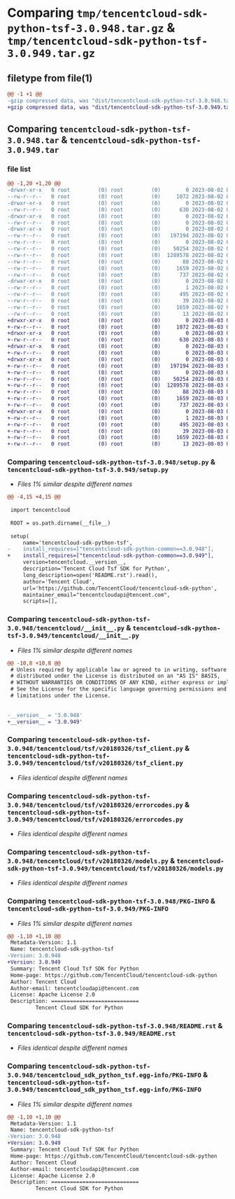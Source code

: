 # Comparing `tmp/tencentcloud-sdk-python-tsf-3.0.948.tar.gz` & `tmp/tencentcloud-sdk-python-tsf-3.0.949.tar.gz`

## filetype from file(1)

```diff
@@ -1 +1 @@
-gzip compressed data, was "dist/tencentcloud-sdk-python-tsf-3.0.948.tar", last modified: Wed Aug  2 00:40:45 2023, max compression
+gzip compressed data, was "dist/tencentcloud-sdk-python-tsf-3.0.949.tar", last modified: Thu Aug  3 00:37:42 2023, max compression
```

## Comparing `tencentcloud-sdk-python-tsf-3.0.948.tar` & `tencentcloud-sdk-python-tsf-3.0.949.tar`

### file list

```diff
@@ -1,20 +1,20 @@
-drwxr-xr-x   0 root         (0) root         (0)        0 2023-08-02 00:40:45.000000 tencentcloud-sdk-python-tsf-3.0.948/
--rw-r--r--   0 root         (0) root         (0)     1072 2023-08-02 00:40:45.000000 tencentcloud-sdk-python-tsf-3.0.948/setup.py
-drwxr-xr-x   0 root         (0) root         (0)        0 2023-08-02 00:40:45.000000 tencentcloud-sdk-python-tsf-3.0.948/tencentcloud/
--rw-r--r--   0 root         (0) root         (0)      630 2023-08-02 00:40:45.000000 tencentcloud-sdk-python-tsf-3.0.948/tencentcloud/__init__.py
-drwxr-xr-x   0 root         (0) root         (0)        0 2023-08-02 00:40:45.000000 tencentcloud-sdk-python-tsf-3.0.948/tencentcloud/tsf/
--rw-r--r--   0 root         (0) root         (0)        0 2023-08-02 00:40:45.000000 tencentcloud-sdk-python-tsf-3.0.948/tencentcloud/tsf/__init__.py
-drwxr-xr-x   0 root         (0) root         (0)        0 2023-08-02 00:40:45.000000 tencentcloud-sdk-python-tsf-3.0.948/tencentcloud/tsf/v20180326/
--rw-r--r--   0 root         (0) root         (0)   197194 2023-08-02 00:40:45.000000 tencentcloud-sdk-python-tsf-3.0.948/tencentcloud/tsf/v20180326/tsf_client.py
--rw-r--r--   0 root         (0) root         (0)        0 2023-08-02 00:40:45.000000 tencentcloud-sdk-python-tsf-3.0.948/tencentcloud/tsf/v20180326/__init__.py
--rw-r--r--   0 root         (0) root         (0)    50254 2023-08-02 00:40:45.000000 tencentcloud-sdk-python-tsf-3.0.948/tencentcloud/tsf/v20180326/errorcodes.py
--rw-r--r--   0 root         (0) root         (0)  1289578 2023-08-02 00:40:45.000000 tencentcloud-sdk-python-tsf-3.0.948/tencentcloud/tsf/v20180326/models.py
--rw-r--r--   0 root         (0) root         (0)       88 2023-08-02 00:40:45.000000 tencentcloud-sdk-python-tsf-3.0.948/setup.cfg
--rw-r--r--   0 root         (0) root         (0)     1659 2023-08-02 00:40:45.000000 tencentcloud-sdk-python-tsf-3.0.948/PKG-INFO
--rw-r--r--   0 root         (0) root         (0)      737 2023-08-02 00:40:45.000000 tencentcloud-sdk-python-tsf-3.0.948/README.rst
-drwxr-xr-x   0 root         (0) root         (0)        0 2023-08-02 00:40:45.000000 tencentcloud-sdk-python-tsf-3.0.948/tencentcloud_sdk_python_tsf.egg-info/
--rw-r--r--   0 root         (0) root         (0)        1 2023-08-02 00:40:45.000000 tencentcloud-sdk-python-tsf-3.0.948/tencentcloud_sdk_python_tsf.egg-info/dependency_links.txt
--rw-r--r--   0 root         (0) root         (0)      495 2023-08-02 00:40:45.000000 tencentcloud-sdk-python-tsf-3.0.948/tencentcloud_sdk_python_tsf.egg-info/SOURCES.txt
--rw-r--r--   0 root         (0) root         (0)       39 2023-08-02 00:40:45.000000 tencentcloud-sdk-python-tsf-3.0.948/tencentcloud_sdk_python_tsf.egg-info/requires.txt
--rw-r--r--   0 root         (0) root         (0)     1659 2023-08-02 00:40:45.000000 tencentcloud-sdk-python-tsf-3.0.948/tencentcloud_sdk_python_tsf.egg-info/PKG-INFO
--rw-r--r--   0 root         (0) root         (0)       13 2023-08-02 00:40:45.000000 tencentcloud-sdk-python-tsf-3.0.948/tencentcloud_sdk_python_tsf.egg-info/top_level.txt
+drwxr-xr-x   0 root         (0) root         (0)        0 2023-08-03 00:37:42.000000 tencentcloud-sdk-python-tsf-3.0.949/
+-rw-r--r--   0 root         (0) root         (0)     1072 2023-08-03 00:37:42.000000 tencentcloud-sdk-python-tsf-3.0.949/setup.py
+drwxr-xr-x   0 root         (0) root         (0)        0 2023-08-03 00:37:42.000000 tencentcloud-sdk-python-tsf-3.0.949/tencentcloud/
+-rw-r--r--   0 root         (0) root         (0)      630 2023-08-03 00:37:42.000000 tencentcloud-sdk-python-tsf-3.0.949/tencentcloud/__init__.py
+drwxr-xr-x   0 root         (0) root         (0)        0 2023-08-03 00:37:42.000000 tencentcloud-sdk-python-tsf-3.0.949/tencentcloud/tsf/
+-rw-r--r--   0 root         (0) root         (0)        0 2023-08-03 00:37:42.000000 tencentcloud-sdk-python-tsf-3.0.949/tencentcloud/tsf/__init__.py
+drwxr-xr-x   0 root         (0) root         (0)        0 2023-08-03 00:37:42.000000 tencentcloud-sdk-python-tsf-3.0.949/tencentcloud/tsf/v20180326/
+-rw-r--r--   0 root         (0) root         (0)   197194 2023-08-03 00:37:42.000000 tencentcloud-sdk-python-tsf-3.0.949/tencentcloud/tsf/v20180326/tsf_client.py
+-rw-r--r--   0 root         (0) root         (0)        0 2023-08-03 00:37:42.000000 tencentcloud-sdk-python-tsf-3.0.949/tencentcloud/tsf/v20180326/__init__.py
+-rw-r--r--   0 root         (0) root         (0)    50254 2023-08-03 00:37:42.000000 tencentcloud-sdk-python-tsf-3.0.949/tencentcloud/tsf/v20180326/errorcodes.py
+-rw-r--r--   0 root         (0) root         (0)  1289578 2023-08-03 00:37:42.000000 tencentcloud-sdk-python-tsf-3.0.949/tencentcloud/tsf/v20180326/models.py
+-rw-r--r--   0 root         (0) root         (0)       88 2023-08-03 00:37:42.000000 tencentcloud-sdk-python-tsf-3.0.949/setup.cfg
+-rw-r--r--   0 root         (0) root         (0)     1659 2023-08-03 00:37:42.000000 tencentcloud-sdk-python-tsf-3.0.949/PKG-INFO
+-rw-r--r--   0 root         (0) root         (0)      737 2023-08-03 00:37:42.000000 tencentcloud-sdk-python-tsf-3.0.949/README.rst
+drwxr-xr-x   0 root         (0) root         (0)        0 2023-08-03 00:37:42.000000 tencentcloud-sdk-python-tsf-3.0.949/tencentcloud_sdk_python_tsf.egg-info/
+-rw-r--r--   0 root         (0) root         (0)        1 2023-08-03 00:37:42.000000 tencentcloud-sdk-python-tsf-3.0.949/tencentcloud_sdk_python_tsf.egg-info/dependency_links.txt
+-rw-r--r--   0 root         (0) root         (0)      495 2023-08-03 00:37:42.000000 tencentcloud-sdk-python-tsf-3.0.949/tencentcloud_sdk_python_tsf.egg-info/SOURCES.txt
+-rw-r--r--   0 root         (0) root         (0)       39 2023-08-03 00:37:42.000000 tencentcloud-sdk-python-tsf-3.0.949/tencentcloud_sdk_python_tsf.egg-info/requires.txt
+-rw-r--r--   0 root         (0) root         (0)     1659 2023-08-03 00:37:42.000000 tencentcloud-sdk-python-tsf-3.0.949/tencentcloud_sdk_python_tsf.egg-info/PKG-INFO
+-rw-r--r--   0 root         (0) root         (0)       13 2023-08-03 00:37:42.000000 tencentcloud-sdk-python-tsf-3.0.949/tencentcloud_sdk_python_tsf.egg-info/top_level.txt
```

### Comparing `tencentcloud-sdk-python-tsf-3.0.948/setup.py` & `tencentcloud-sdk-python-tsf-3.0.949/setup.py`

 * *Files 1% similar despite different names*

```diff
@@ -4,15 +4,15 @@
 
 import tencentcloud
 
 ROOT = os.path.dirname(__file__)
 
 setup(
     name='tencentcloud-sdk-python-tsf',
-    install_requires=["tencentcloud-sdk-python-common==3.0.948"],
+    install_requires=["tencentcloud-sdk-python-common==3.0.949"],
     version=tencentcloud.__version__,
     description='Tencent Cloud Tsf SDK for Python',
     long_description=open('README.rst').read(),
     author='Tencent Cloud',
     url='https://github.com/TencentCloud/tencentcloud-sdk-python',
     maintainer_email="tencentcloudapi@tencent.com",
     scripts=[],
```

### Comparing `tencentcloud-sdk-python-tsf-3.0.948/tencentcloud/__init__.py` & `tencentcloud-sdk-python-tsf-3.0.949/tencentcloud/__init__.py`

 * *Files 1% similar despite different names*

```diff
@@ -10,8 +10,8 @@
 # Unless required by applicable law or agreed to in writing, software
 # distributed under the License is distributed on an "AS IS" BASIS,
 # WITHOUT WARRANTIES OR CONDITIONS OF ANY KIND, either express or implied.
 # See the License for the specific language governing permissions and
 # limitations under the License.
 
 
-__version__ = '3.0.948'
+__version__ = '3.0.949'
```

### Comparing `tencentcloud-sdk-python-tsf-3.0.948/tencentcloud/tsf/v20180326/tsf_client.py` & `tencentcloud-sdk-python-tsf-3.0.949/tencentcloud/tsf/v20180326/tsf_client.py`

 * *Files identical despite different names*

### Comparing `tencentcloud-sdk-python-tsf-3.0.948/tencentcloud/tsf/v20180326/errorcodes.py` & `tencentcloud-sdk-python-tsf-3.0.949/tencentcloud/tsf/v20180326/errorcodes.py`

 * *Files identical despite different names*

### Comparing `tencentcloud-sdk-python-tsf-3.0.948/tencentcloud/tsf/v20180326/models.py` & `tencentcloud-sdk-python-tsf-3.0.949/tencentcloud/tsf/v20180326/models.py`

 * *Files identical despite different names*

### Comparing `tencentcloud-sdk-python-tsf-3.0.948/PKG-INFO` & `tencentcloud-sdk-python-tsf-3.0.949/PKG-INFO`

 * *Files 1% similar despite different names*

```diff
@@ -1,10 +1,10 @@
 Metadata-Version: 1.1
 Name: tencentcloud-sdk-python-tsf
-Version: 3.0.948
+Version: 3.0.949
 Summary: Tencent Cloud Tsf SDK for Python
 Home-page: https://github.com/TencentCloud/tencentcloud-sdk-python
 Author: Tencent Cloud
 Author-email: tencentcloudapi@tencent.com
 License: Apache License 2.0
 Description: ============================
         Tencent Cloud SDK for Python
```

### Comparing `tencentcloud-sdk-python-tsf-3.0.948/README.rst` & `tencentcloud-sdk-python-tsf-3.0.949/README.rst`

 * *Files identical despite different names*

### Comparing `tencentcloud-sdk-python-tsf-3.0.948/tencentcloud_sdk_python_tsf.egg-info/PKG-INFO` & `tencentcloud-sdk-python-tsf-3.0.949/tencentcloud_sdk_python_tsf.egg-info/PKG-INFO`

 * *Files 1% similar despite different names*

```diff
@@ -1,10 +1,10 @@
 Metadata-Version: 1.1
 Name: tencentcloud-sdk-python-tsf
-Version: 3.0.948
+Version: 3.0.949
 Summary: Tencent Cloud Tsf SDK for Python
 Home-page: https://github.com/TencentCloud/tencentcloud-sdk-python
 Author: Tencent Cloud
 Author-email: tencentcloudapi@tencent.com
 License: Apache License 2.0
 Description: ============================
         Tencent Cloud SDK for Python
```


